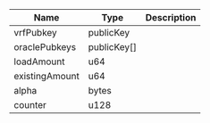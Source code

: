 | Name           | Type        | Description |
| -------------- | ----------- | ----------- |
| vrfPubkey      | publicKey   |             |
| oraclePubkeys  | publicKey[] |             |
| loadAmount     | u64         |             |
| existingAmount | u64         |             |
| alpha          | bytes       |             |
| counter        | u128        |             |
